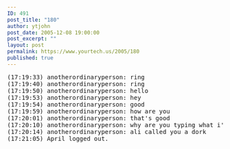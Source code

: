 ```yaml
---
ID: 491
post_title: "180"
author: ytjohn
post_date: 2005-12-08 19:00:00
post_excerpt: ""
layout: post
permalink: https://www.yourtech.us/2005/180
published: true
---
```

<pre>
(17:19:33) anotherordinaryperson: ring
(17:19:40) anotherordinaryperson: ring
(17:19:50) anotherordinaryperson: hello
(17:19:53) anotherordinaryperson: hey
(17:19:54) anotherordinaryperson: good
(17:19:59) anotherordinaryperson: how are you
(17:20:01) anotherordinaryperson: that's good
(17:20:10) anotherordinaryperson: why are you typing what i'm saying?
(17:20:14) anotherordinaryperson: ali called you a dork
(17:21:05) April logged out.
</pre>